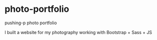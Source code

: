 # photo-portfolio
pushing-p photo portfolio

I built a website for my photography working with Bootstrap + Sass + JS 
